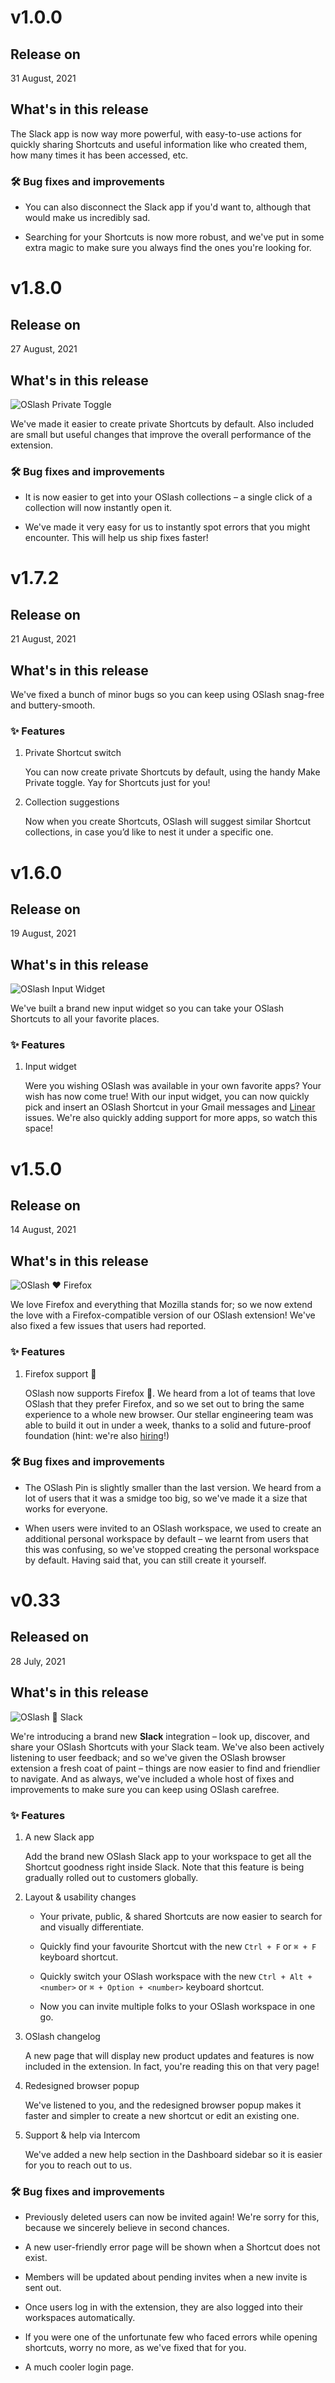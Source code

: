 # v1.0.0

## Release on

31 August, 2021

## What's in this release

The Slack app is now way more powerful, with easy-to-use actions for quickly sharing Shortcuts and useful information like who created them, how many times it has been accessed, etc.

### 🛠 Bug fixes and improvements

* You can also disconnect the Slack app if you'd want to, although that would make us incredibly sad.

* Searching for your Shortcuts is now more robust, and we've put in some extra magic to make sure you always find the ones you're looking for.

# v1.8.0

## Release on

27 August, 2021

## What's in this release

![OSlash Private Toggle](https://raw.githubusercontent.com/getoslash/changelog/main/assets/images/v1.8.0-oslash-private-toggle.png)

We've made it easier to create private Shortcuts by default. Also included are small but useful changes that improve the overall performance of the extension.

### 🛠 Bug fixes and improvements

* It is now easier to get into your OSlash collections – a single click of a collection will now instantly open it.

* We've made it very easy for us to instantly spot errors that you might encounter. This will help us ship fixes faster!

# v1.7.2

## Release on

21 August, 2021

## What's in this release

We've fixed a bunch of minor bugs so you can keep using OSlash snag-free and buttery-smooth.

### ✨ Features

1. Private Shortcut switch

    You can now create private Shortcuts by default, using the handy Make Private toggle. Yay for Shortcuts just for you!

2. Collection suggestions

    Now when you create Shortcuts, OSlash will suggest similar Shortcut collections, in case you’d like to nest it under a specific one.

# v1.6.0

## Release on

19 August, 2021

## What's in this release

![OSlash Input Widget](https://raw.githubusercontent.com/getoslash/changelog/main/assets/images/v1.6.0-oslash-input-widget.gif)

We've built a brand new input widget so you can take your OSlash Shortcuts to all your favorite places.

### ✨ Features

1. Input widget

    Were you wishing OSlash was available in your own favorite apps? Your wish has now come true! With our input widget, you can now quickly pick and insert an OSlash Shortcut in your Gmail messages and [Linear](https://linear.app/) issues. We're also quickly adding support for more apps, so watch this space!

# v1.5.0

## Release on

14 August, 2021

## What's in this release

![OSlash ❤️ Firefox](https://raw.githubusercontent.com/getoslash/changelog/main/assets/images/v1.5.0-oslash-firefox.png)

We love Firefox and everything that Mozilla stands for; so we now extend the love with a Firefox-compatible version of our OSlash extension! We've also fixed a few issues that users had reported.

### ✨ Features

1. Firefox support 🥳

    OSlash now supports Firefox 🥳. We heard from a lot of teams that love OSlash that they prefer Firefox, and so we set out to bring the same experience to a whole new browser. Our stellar engineering team was able to build it out in under a week, thanks to a solid and future-proof foundation (hint: we're also [hiring](https://www.oslash.com/careers)!)

### 🛠 Bug fixes and improvements

* The OSlash Pin is slightly smaller than the last version. We heard from a lot of users that it was a smidge too big, so we've made it a size that works for everyone.

* When users were invited to an OSlash workspace, we used to create an additional personal workspace by default – we learnt from users that this was confusing, so we've stopped creating the personal workspace by default. Having said that, you can still create it yourself.

# v0.33

## Released on

28 July, 2021

## What's in this release

![OSlash 🤝 Slack](https://raw.githubusercontent.com/getoslash/changelog/main/assets/images/v0.33-oslash-slack-epic-handshake.png)

We're introducing a brand new **Slack** integration – look up, discover, and share your OSlash Shortcuts with your Slack team. We've also been actively listening to user feedback; and so we've given the OSlash browser extension a fresh coat of paint – things are now easier to find and friendlier to navigate. And as always, we've included a whole host of fixes and improvements to make sure you can keep using OSlash carefree.

### ✨ Features

1. A new Slack app

    Add the brand new OSlash Slack app to your workspace to get all the Shortcut goodness right inside Slack. Note that this feature is being gradually rolled out to customers globally.

2. Layout & usability changes

    * Your private, public, & shared Shortcuts are now easier to search for and visually differentiate.

    * Quickly find your favourite Shortcut with the new `Ctrl + F` or `⌘ + F` keyboard shortcut.

    * Quickly switch your OSlash workspace with the new `Ctrl + Alt + <number>` or `⌘ + Option + <number>` keyboard shortcut.

    * Now you can invite multiple folks to your OSlash workspace in one go.

3. OSlash changelog

    A new page that will display new product updates and features is now included in the extension. In fact, you're reading this on that very page!

4. Redesigned browser popup

    We've listened to you, and the redesigned browser popup makes it faster and simpler to create a new shortcut or edit an existing one.

5. Support & help via Intercom

    We've added a new help section in the Dashboard sidebar so it is easier for you to reach out to us.

### 🛠 Bug fixes and improvements

* Previously deleted users can now be invited again! We're sorry for this, because we sincerely believe in second chances.

* A new user-friendly error page will be shown when a Shortcut does not exist.

* Members will be updated about pending invites when a new invite is sent out.

* Once users log in with the extension, they are also logged into their workspaces automatically.

* If you were one of the unfortunate few who faced errors while opening shortcuts, worry no more, as we've fixed that for you.

* A much cooler login page.
